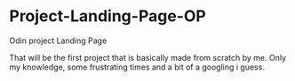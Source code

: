 # Project-Landing-Page-OP
Odin project Landing Page

That will be the first project that is basically made from scratch by me. Only my knowledge, some frustrating times and a bit of a googling i guess.